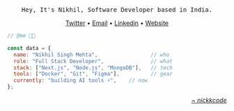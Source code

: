 <div align="center">
  <pre>Hey, It's Nikhil, Software Developer based in India.</pre>

  <a href="https://www.x.com/nickkcodee">Twitter</a>
  •
  <a href="mailto:25nikmehta@gmail.com">Email</a>
  •
  <a href="https://www.linkedin.com/in/nickkcode">Linkedin</a>
  •
  <a href="https://portfolio-smoky-chi-69.vercel.app">Website</a>
</div>

<div>
  
```javascript
// @me 👨‍💻

const data = {
  name: "Nikhil Singh Mehta",                 // who
  role: "Full Stack Developer",               // what
  stack: ["Next.js", "Node.js", "MongoDB"],   // tech
  tools: ["Docker", "Git", "Figma"],          // gear
  currently: "building AI tools ⚡",    // now
};
```

</div>


<div align="right" width="200">
  <a href="https://portfolio-smoky-chi-69.vercel.app">
    <i>~ nickkcode</i>
  </a>
</div>
